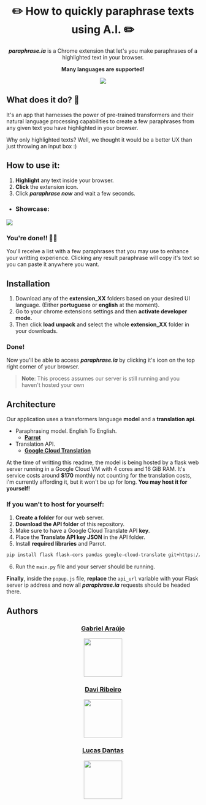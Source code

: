 <h1 align=center>✏️ How to quickly paraphrase texts using A.I. ✏️</h1>

<p align=center><strong><em>paraphrase.ia</em></strong> is a Chrome extension that let's you make paraphrases of a highlighted text in your browser.</p>
<p align=center><strong>Many languages are supported!</strong></p>

<p align=center>
    <img style="margin-inline: auto" src="https://raw.githubusercontent.com/gabriellst/paraphrase.ia/master/readme_assets/main_page.png" style="height: 500px;">
</p>

## What does it do? 📝

It's an app that harnesses the power of pre-trained transformers and their natural language processing capabilities to create a few paraphrases from any given text you have highlighted in your browser.

Why only highlighted texts? Well, we thought it would be a better UX than just throwing an input box :)

## How to use it:
1. **Highlight** any text inside your browser.
2. **Click** the extension icon.
3. Click ***paraphrase now*** and wait a few seconds.

* ### Showcase:

![](https://raw.githubusercontent.com/gabriellst/paraphrase.ia/master/readme_assets/how_to_border.gif)

### You're done!! 🎉🎉
You'll receive a list with a few paraphrases that you may use to enhance your writting experience.
Clicking any result paraphrase will copy it's text so you can paste it anywhere you want.

## Installation

1. Download any of the **extension_XX** folders based on your desired UI language. (Either **portuguese** or **english** at the moment).
2. Go to your chrome extensions settings and then **activate developer mode.**
3. Then click **load unpack** and select the whole **extension_XX** folder in your downloads.

### **Done!** 

Now you'll be able to access ***paraphrase.ia*** by clicking it's icon on the top right corner of your browser.

> **Note**: This process assumes our server is still running and you haven't hosted your own

## Architecture

Our application uses a transformers language **model** and a **translation api**.
- Paraphrasing model. English To English.
  - [<ins>**Parrot**</ins>](https://huggingface.co/prithivida/parrot_paraphraser_on_T5) 
- Translation API.
  - [<ins>**Google Cloud Translation**</ins>](https://cloud.google.com/translate) 
 
At the time of writting this readme, the model is being hosted by a flask web server running in a Google Cloud VM with 4 cores and 16 GiB RAM. It's service costs around **$170** monthly not counting for the translation costs, i'm currently affording it, but it won't be up for long. **You may host it for yourself!**

### If you wan't to host for yourself:

1. **Create a folder** for our web server.
2. **Download the API folder** of this repository.
3. Make sure to have a Google Cloud Translate API **key**.
4. Place the **Translate API key JSON** in the API folder.
5. Install **required libraries** and Parrot.
```html
pip install flask flask-cors pandas google-cloud-translate git+https://github.com/PrithivirajDamodaran/Parrot_Paraphraser.git
```
6. Run the ```main.py``` file and your server should be running.

**Finally**, inside the ```popup.js``` file, **replace** the ```api_url``` variable with your Flask server ip address and now all ***paraphrase.ia*** requests should be headed there.

## Authors
<div>
    <div align=center>
        <a href="https://github.com/gabriellst"><h3>Gabriel Araújo</h3></a>
        <img src="https://avatars.githubusercontent.com/u/80013362?v=4" height="100px">
    </div>
    <div align=center>
        <a href="https://github.com/davirpp"><h3>Davi Ribeiro</h3></a>
        <img src="https://avatars.githubusercontent.com/u/62841854?v=4" height="100px">
    </div>
    <div align=center>
        <a href="https://github.com/tazc0de"><h3>Lucas Dantas</h3></a>
        <img src="https://avatars.githubusercontent.com/u/53546156?v=4" height="100px">
    </div>
</div>
